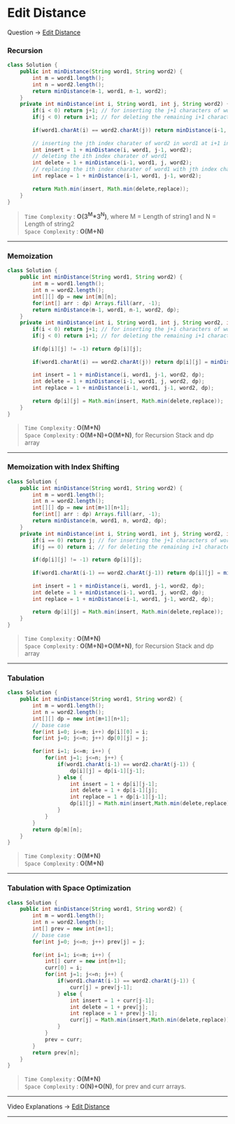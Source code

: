 # Edit Distance
Question -> [Edit Distance](https://leetcode.com/problems/edit-distance/)    

### Recursion
```java
class Solution {
    public int minDistance(String word1, String word2) {
        int m = word1.length();
        int n = word2.length();
        return minDistance(m-1, word1, n-1, word2);
    }
    private int minDistance(int i, String word1, int j, String word2) {
        if(i < 0) return j+1; // for inserting the j+1 characters of word2 in word1
        if(j < 0) return i+1; // for deleting the remaining i+1 characters of word1
        
        if(word1.charAt(i) == word2.charAt(j)) return minDistance(i-1, word1, j-1, word2);
        
        // inserting the jth index charater of word2 in word1 at i+1 index
        int insert = 1 + minDistance(i, word1, j-1, word2); 
        // deleting the ith index charater of word1
        int delete = 1 + minDistance(i-1, word1, j, word2);
        // replacing the ith index charater of word1 with jth index charater of word2
        int replace = 1 + minDistance(i-1, word1, j-1, word2);
        
        return Math.min(insert, Math.min(delete,replace));
    }
}
```           
> `Time Complexity` : **O(3<sup>M</sup>\*3<sup>N</sup>)**, where M = Length of string1 and N = Length of string2          
> `Space Complexity` : **O(M+N)**    
---
### Memoization
```java
class Solution {
    public int minDistance(String word1, String word2) {
        int m = word1.length();
        int n = word2.length();
        int[][] dp = new int[m][n];
        for(int[] arr : dp) Arrays.fill(arr, -1);
        return minDistance(m-1, word1, n-1, word2, dp);
    }
    private int minDistance(int i, String word1, int j, String word2, int[][] dp) {
        if(i < 0) return j+1; // for inserting the j+1 characters of word2 in word1
        if(j < 0) return i+1; // for deleting the remaining i+1 characters of word1
        
        if(dp[i][j] != -1) return dp[i][j];
        
        if(word1.charAt(i) == word2.charAt(j)) return dp[i][j] = minDistance(i-1, word1, j-1, word2, dp);
        
        int insert = 1 + minDistance(i, word1, j-1, word2, dp); 
        int delete = 1 + minDistance(i-1, word1, j, word2, dp);
        int replace = 1 + minDistance(i-1, word1, j-1, word2, dp);
        
        return dp[i][j] = Math.min(insert, Math.min(delete,replace));
    }
}
```
> `Time Complexity` : **O(M\*N)**           
> `Space Complexity` : **O(M+N)+O(M\*N)**, for Recursion Stack and dp array
---
### Memoization with Index Shifting
```java
class Solution {
    public int minDistance(String word1, String word2) {
        int m = word1.length();
        int n = word2.length();
        int[][] dp = new int[m+1][n+1];
        for(int[] arr : dp) Arrays.fill(arr, -1);
        return minDistance(m, word1, n, word2, dp);
    }
    private int minDistance(int i, String word1, int j, String word2, int[][] dp) {
        if(i == 0) return j; // for inserting the j+1 characters of word2 in word1
        if(j == 0) return i; // for deleting the remaining i+1 characters of word1
        
        if(dp[i][j] != -1) return dp[i][j];
        
        if(word1.charAt(i-1) == word2.charAt(j-1)) return dp[i][j] = minDistance(i-1, word1, j-1, word2, dp);
        
        int insert = 1 + minDistance(i, word1, j-1, word2, dp); 
        int delete = 1 + minDistance(i-1, word1, j, word2, dp);
        int replace = 1 + minDistance(i-1, word1, j-1, word2, dp);
        
        return dp[i][j] = Math.min(insert, Math.min(delete,replace));
    }
}
```
> `Time Complexity` : **O(M\*N)**            
> `Space Complexity` : **O(M+N)+O(M\*N)**, for Recursion Stack and dp array
---
### Tabulation
```java
class Solution {
    public int minDistance(String word1, String word2) {
        int m = word1.length();
        int n = word2.length();
        int[][] dp = new int[m+1][n+1];
        // base case
        for(int i=0; i<=m; i++) dp[i][0] = i;
        for(int j=0; j<=n; j++) dp[0][j] = j;
        
        for(int i=1; i<=m; i++) {
            for(int j=1; j<=n; j++) {
                if(word1.charAt(i-1) == word2.charAt(j-1)) {
                    dp[i][j] = dp[i-1][j-1];
                } else {
                    int insert = 1 + dp[i][j-1];
                    int delete = 1 + dp[i-1][j];
                    int replace = 1 + dp[i-1][j-1];
                    dp[i][j] = Math.min(insert,Math.min(delete,replace));
                }
            }
        }
        return dp[m][n];
    }
}
```
> `Time Complexity` : **O(M\*N)**             
> `Space Complexity` : **O(M\*N)** 
---
### Tabulation with Space Optimization
```java
class Solution {
    public int minDistance(String word1, String word2) {
        int m = word1.length();
        int n = word2.length();
        int[] prev = new int[n+1];
        // base case
        for(int j=0; j<=n; j++) prev[j] = j;
        
        for(int i=1; i<=m; i++) {
            int[] curr = new int[n+1];
            curr[0] = i;
            for(int j=1; j<=n; j++) {
                if(word1.charAt(i-1) == word2.charAt(j-1)) {
                    curr[j] = prev[j-1];
                } else {
                    int insert = 1 + curr[j-1];
                    int delete = 1 + prev[j];
                    int replace = 1 + prev[j-1];
                    curr[j] = Math.min(insert,Math.min(delete,replace));
                }
            }
            prev = curr;
        }
        return prev[n];
    }
}
```
> `Time Complexity` : **O(M\*N)**           
> `Space Complexity` : **O(N)+O(N)**, for prev and curr arrays.
---
Video Explanations -> [Edit Distance](https://youtu.be/fJaKO8FbDdo?list=PLgUwDviBIf0qUlt5H_kiKYaNSqJ81PMMY)   
<hr>
